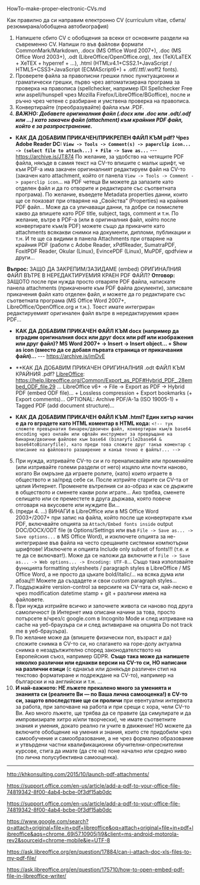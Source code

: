 HowTo-make-proper-electronic-CVs.md

Как правилно да си направим електронно CV (curriculum vitae, сбита/резюмирана/обобщена автобиография)

1. Напишете сбито CV с обобщения за всеки от основните раздели на съвременно CV. Напиши го във файлови формати CommonMark/Markdown, .docx (MS Office Word 2007+), .doc (MS Office Word 2003+), .odt (LibreOffice/OpenOffice.org), .tex (TeX/LaTEX + XeTEX + hyperref + ...), .html (HTMLv4.1+CSS2.1+JavaScript / HTML5+CSS3+JavaScript (ECMAScript6+) + .otf/.ttf/.woff2 fonts).
2. Проверете файла за правописни грешки плюс пунктуационни и граматически грешки, първо чрез автоматизирана програма за проверка на правописа (spellchecker, например IDI Spellchecker Free или aspell/hunspell чрез Mozilla Firefox/LibreOffice/BGoffice), после и ръчно чрез четене с разбиране и умствена проверка на правописа.
3. Конвертирайте (преобразувайте) файла към .PDF.
4. _**ВАЖНО:
Добавете оригиналния файл (.docx или .doc или .odt/.odf или ...) като закачен файл (attachment) към крайния PDF файл, който е за разпространение.**_
* **КАК ДА ДОБАВИМ ПРИКАЧЕН/ПРИКРЕПЕН ФАЙЛ КЪМ pdf? Чрез Adobe Reader DC: `View -> Tools -> Comment(s) -> paperclip icon... -> (select file to attach...) + File -> Save as...`** --- https://archive.is/JT874
По желание, за удобство на четящите PDF файла, някъде в самия текст на CV-то впишите с малък шрифт, че към PDF-а има закачен оригиналният редактируем файл на CV-то (закачен като attachment, който от панела `View -> Tools -> Comment -> paperclip icon`... на PDF четеца Ви можете да запазите като отделен файл и да го отворите и редактирате със съответната програма).
По желание, въведете Metadata properties данни, които ще се показват при отваряне на „Свойства“ (Properties) на крайния PDF файл... Може да са уличаващи данни, та добре си помислете какво да впишете като PDF title, subject, tags, comment и т.н.
По желание, вътре в PDF-а (или в оригиналния файл, който после конвертирате към/в PDF) можете също да прикачите като attachments всякакви снимки на документи, дипломи, публикации и т.н. И те ще са видими в панела Attachments при отваряне на крайния PDF (работи с Adobe Reader, xPdfReader, SumatraPDF, FoxitPDF Reader, Okular (Linux), EvincePDF (Linux), MuPDF, qpdfview и други...

**Въпрос:** ЗАЩО ДА ЗАКРЕПИМ/ЗАЗИДАМЕ (embed) ОРИГИНАЛНИЯ ФАЙЛ ВЪТРЕ В НЕРЕДАКТИРУЕМИЯ КРАЕН PDF ФАЙЛ?
**Отговор:** ЗАЩОТО после при нужда просто отваряте PDF файла, натискате панела attachments (прикачените към PDF файла документи), записвате прикачения файл като отделен файл, и можете да го редактирате със съответната програма (MS Office Word 2007+, LibreOffice/OpenOffice.org и т.н.). Тоест имате интегриран редактируемият оригинален файл вътре в нередактируемия краен PDF...

* **КАК ДА ДОБАВИМ ПРИКАЧЕН ФАЙЛ КЪМ docx (например да вградим оригиналния docx или друг docx или pdf или изображения или друг файл)? MS Word 2007+ -> Insert -> Insert object... + Show as icon (вместо да се добавя първата страница от прикачвания файл)...** --- https://archive.is/jmDvE

* **КАК ДА ДОБАВИМ ПРИКАЧЕН ОРИГИНАЛНИЯ .odt ФАЙЛ КЪМ КРАЙНИЯ .pdf? [LibreOffice](https://www.libreoffice.org/): https://help.libreoffice.org/Common/Export_as_PDF#Hybrid_PDF_.28embed_ODF_file.29 ... LibreOffice v6+ -> File -> Export as PDF -> Hybrid PDF (embed ODF file)... + Lossless compression + Export bookmarks (+ Export comments)... OPTIONAL: Archive PDF/A-1a (ISO 19005-1) + Tagged PDF (add document structure)...

* **КАК ДА ДОБАВИМ ПРИКАЧЕН ФАЙЛ КЪМ .html? Един хитър начин е да го вградете като HTML коментар в HTML кода:** `<!-- тук сложете превърнатия бинарен/двоичен файл, конвертиран към/в base64 encoding чрез онлайн или офлайн инструмент за превръщане на бинарни/двоични файлове към base64 (binaryfile2base64 & base64toBinaryfile), като преди това сложите друг такъв коментар с описание на файловото разширение и какъв точно е файлът... -->`

5. При нужда, изтривайте CV-то си и го пренаписвайте или променяйте (или изтривайте големи раздели от него) изцяло или почти наново, когато Ви омръзне да играете ролите, {като} които играете в обществото и за/пред себе си. После изтрийте старите си CV-та от целия Интернет. Променете вътрелния си аз-образ и как се държите в обществото и сменете какви роли играте... Ако трябва, сменете селището или се преместете в друга държава, която повече отговаря на вкусовете или нуждите Ви...
6. (преди 4. ...) ВИНАГИ в LibreOffice или в MS Office Word 2003+/2007+ при запис на файла, който после ще конвертирате към PDF, включвайте опцията за `Attach/Embed fonts inside` output DOC/DOCX/ODT file (в Options/Settings или във `File -> Save as... -> Save options...` в MS Office Word), и изключете опцията за не-интегриране във файла на често срещаните системни компютърни шрифтове! Изключете и опцията Include only subset of fonts!!! (т.е. и те да се включват!). Може да се наложи да включите и `File -> Save as... -> Web options... -> Encoding: UTF-8`...
Също така използвайте функцията formatting stylesheets / paragraph styles в LibreOffice / MS Office Word, а не просто да цъкате bold/italic/... на всяка дума или абзац!!! Можете да създадете и свои custom paragraph styles...
7. Поддържайте version-control за версиите на CV-тата си, най-лесно е чрез modification datetime stamp + git + различни имена на файловете.
8. При нужда изтрийте всичко и започнете живота си наново под друга самоличност (в Интернет има описани начини за това, просто потърсете в/чрез/с google.com в Incognito Mode и след изтриване на cache на уеб-браузъра си и след активиране на опцията Do not track me в уеб-браузъра).
9. По желание може да {впишете физически пол, възраст и да} сложите снимка в CV-то си, но слагането на горе-долу актуална снимка е незадължително според законодателството на Европейския съюз, например GDPR. **Също така може да напишете няколко различни или еднакви версии на CV-то си, НО написани на различни езици** (с еднакъв или донякъде различен стил на текстово форматиране и подреждане на CV-то), например на български и на английски и т.н. ...
10. **И най-важното:
НЕ лъжете прекалено много за уменията и знанията си (реалните Ви — по Ваша лична самооценка!) в CV-то си, защото впоследствие ще си проличи** при евентуални интервюта за работа, при започване на работа и при срещи с хора, чели CV-то Ви. Ако много лъжете, ще трябва да се правите (да симулирате и да импровизирате хитро и/или творчески), че имате съответните знания и умения, докато реално ги учите в движение!
НО можете да включите обобщение на умения и знания, които сте придобили чрез самообучение и самообразование, а не чрез формално образование и утвърдени частни квалификационни обучителни-опреснителни курсове, стига да имате (да сте на) поне начално или средно ниво (по лична полусубективна самооценка).

* * * 

http://khkonsulting.com/2015/10/launch-pdf-attachments/

https://support.office.com/en-us/article/add-a-pdf-to-your-office-file-74819342-8f00-4ab4-bcbe-0f3df15ab0dc

https://support.office.com/en-us/article/add-a-pdf-to-your-office-file-74819342-8f00-4ab4-bcbe-0f3df15ab0dc

https://www.google.com/search?q=attach+original+file+in+pdf+libreoffice&oq=attach+original+file+in+pdf+libreoffice&aqs=chrome..69i57.10905j1j9&client=ms-android-motorola-rev2&sourceid=chrome-mobile&ie=UTF-8

https://ask.libreoffice.org/en/question/17884/can-i-attach-doc-xls-files-to-my-pdf-file/

https://ask.libreoffice.org/en/question/175710/how-to-open-embed-pdf-file-in-libreoffice-writer/
